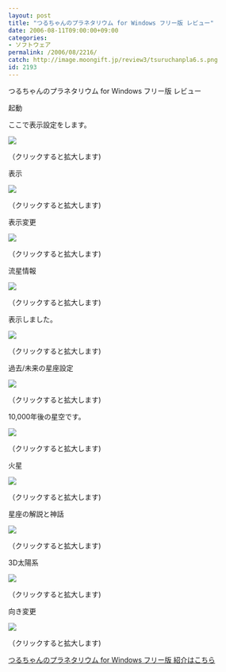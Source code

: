 ```yaml
---
layout: post
title: "つるちゃんのプラネタリウム for Windows フリー版 レビュー"
date: 2006-08-11T09:00:00+09:00
categories:
- ソフトウェア
permalink: /2006/08/2216/
catch: http://image.moongift.jp/review3/tsuruchanpla6.s.png
id: 2193
---
```

つるちゃんのプラネタリウム for Windows フリー版 レビュー  
<!--more-->

起動

  

ここで表示設定をします。

  

[![](http://image.moongift.jp/review3/tsuruchanpla1.s.png)](http://image.moongift.jp/review3/tsuruchanpla1.png)  
  
（クリックすると拡大します)

  

表示

  

[![](http://image.moongift.jp/review3/tsuruchanpla2.s.png)](http://image.moongift.jp/review3/tsuruchanpla2.png)  
  
（クリックすると拡大します)

  

表示変更

  

[![](http://image.moongift.jp/review3/tsuruchanpla3.s.png)](http://image.moongift.jp/review3/tsuruchanpla3.png)  
  
（クリックすると拡大します)

  

流星情報

  

[![](http://image.moongift.jp/review3/tsuruchanpla4.s.png)](http://image.moongift.jp/review3/tsuruchanpla4.png)  
  
（クリックすると拡大します)

  

表示しました。

  

[![](http://image.moongift.jp/review3/tsuruchanpla5.s.png)](http://image.moongift.jp/review3/tsuruchanpla5.png)  
  
（クリックすると拡大します)

  

過去/未来の星座設定

  

[![](http://image.moongift.jp/review3/tsuruchanpla6.s.png)](http://image.moongift.jp/review3/tsuruchanpla6.png)  
  
（クリックすると拡大します)

  

10,000年後の星空です。

  

[![](http://image.moongift.jp/review3/tsuruchanpla7.s.png)](http://image.moongift.jp/review3/tsuruchanpla7.png)  
  
（クリックすると拡大します)

  

火星

  

[![](http://image.moongift.jp/review3/tsuruchanpla8.s.png)](http://image.moongift.jp/review3/tsuruchanpla8.png)  
  
（クリックすると拡大します)

  

星座の解説と神話

  

[![](http://image.moongift.jp/review3/tsuruchanpla9.s.png)](http://image.moongift.jp/review3/tsuruchanpla9.png)  
  
（クリックすると拡大します)

  

3D太陽系

  

[![](http://image.moongift.jp/review3/tsuruchanpla10.s.png)](http://image.moongift.jp/review3/tsuruchanpla10.png)  
  
（クリックすると拡大します)

  

向き変更

  

[![](http://image.moongift.jp/review3/tsuruchanpla11.s.png)](http://image.moongift.jp/review3/tsuruchanpla11.png)  
  
（クリックすると拡大します)

  

[つるちゃんのプラネタリウム for Windows フリー版 紹介はこちら](http://fw.moongift.jp/intro/i-2197.html)

